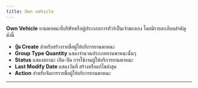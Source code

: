 ```yaml
---
title: Own vehicle
---
```


**Own Vehicle** ยานพาหนะที่บริษัทหรือผู้ประกอบการทัวร์เป็นเจ้าของเอง โดยมีรายละเอียดสำคัญดังนี้
- **ปุ่ม Create** สำหรับสร้างรายชื่อผู้ให้บริการยานพาหนะ
- **Group Type Quantity** แสดงจำนวนประเภทยานพาหนะนั้นๆ
- **Status** แสดงสถานะ เปิด-ปิด การใช้งานผู้ให้บริการยานพาหนะ
- **Last Modify Date** แสดงวันที่ สร้างหรือแก้ไขล่าสุด
- **Action** สำหรับจัดการรายชื่อผู้ให้บริการยานพาหนะ

---